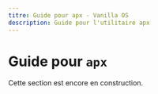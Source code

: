 ```yaml
---
titre: Guide pour apx - Vanilla OS
description: Guide pour l'utilitaire apx
---
```


# Guide pour `apx`

Cette section est encore en construction.
